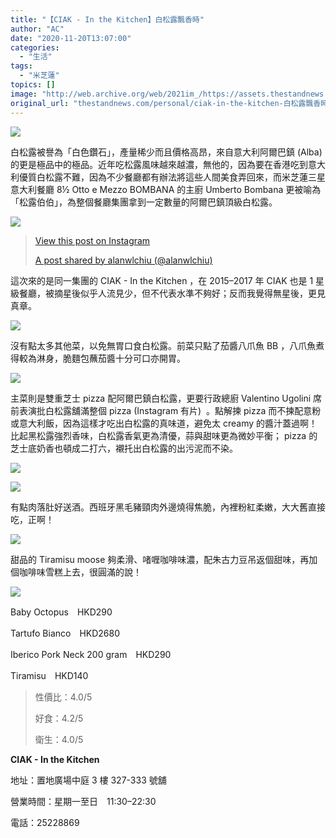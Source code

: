 ```yaml
---
title: "【CIAK - In the Kitchen】白松露飄香時"
author: "AC"
date: "2020-11-20T13:07:00"
categories:
  - "生活"
tags:
  - "米芝蓮"
topics: []
image: "http://web.archive.org/web/2021im_/https://assets.thestandnews.com/media/photos/white-06_IMciF_ttyPcE4.png"
original_url: "thestandnews.com/personal/ciak-in-the-kitchen-白松露飄香時"
---
```

![](http://web.archive.org/web/2021im_/https://assets.thestandnews.com/media/photos/white-06_IMciF_ttyPcE4.png)

白松露被譽為「白色鑽石」，產量稀少而且價格高昂，來自意大利阿爾巴鎮 (Alba) 的更是極品中的極品。近年吃松露風味越來越濃，無他的，因為要在香港吃到意大利優質白松露不難，因為不少餐廳都有辦法將這些人間美食弄回來，而米芝蓮三星意大利餐廳 8½ Otto e Mezzo BOMBANA 的主廚 Umberto Bombana 更被喻為「松露伯伯」，為整個餐廳集團拿到一定數量的阿爾巴鎮頂級白松露。

![](http://web.archive.org/web/2021im_/https://assets.thestandnews.com/media/photos/F25C6E90-9C01-461B-85C0-90661C35A42E_UJIQw_8fyYmyK.JPG)

> [](http://web.archive.org/web/20211229132404/https://www.instagram.com/p/CHzKhbQAsue/?utm_source=ig_embed&utm_campaign=loading)
> 
> [View this post on Instagram](http://web.archive.org/web/20211229132404/https://www.instagram.com/p/CHzKhbQAsue/?utm_source=ig_embed&utm_campaign=loading)
> 
> [A post shared by alanwlchiu (@alanwlchiu)](http://web.archive.org/web/20211229132404/https://www.instagram.com/p/CHzKhbQAsue/?utm_source=ig_embed&utm_campaign=loading)

這次來的是同一集團的 CIAK - In the Kitchen ，在 2015–2017 年 CIAK 也是 1 星級餐廳，被摘星後似乎人流見少，但不代表水準不夠好；反而我覺得無星後，更見真章。

![](http://web.archive.org/web/2021im_/https://assets.thestandnews.com/media/photos/IMG_5808_7OgTd_agwXwu2.JPG)

沒有點太多其他菜，以免無胃口食白松露。前菜只點了茄醬八爪魚 BB ，八爪魚煮得較為淋身，脆麵包蘸茄醬十分可口亦開胃。

![](http://web.archive.org/web/2021im_/https://assets.thestandnews.com/media/photos/1A364E30-A069-47A0-9775-784FC0F3EE67_cld29_GtpN2Xx.JPG)

主菜則是雙重芝士 pizza 配阿爾巴鎮白松露，更要行政總廚 Valentino Ugolini 席前表演批白松露舖滿整個 pizza (Instagram 有片)  。點解揀 pizza 而不揀配意粉或意大利飯，因為這樣才吃出白松露的真味道，避免太 creamy 的醬汁蓋過啊！比起黑松露強烈香味，白松露香氣更為清優，蒜與甜味更為微妙平衡； pizza 的芝士底奶香也頓成二打六，襯托出白松露的出污泥而不染。

![](http://web.archive.org/web/2021im_/https://assets.thestandnews.com/media/photos/633EDF53-5CB1-4311-8419-59B2EBD5B5DB_jqF5b_IGycnWY.JPG)

![](http://web.archive.org/web/2021im_/https://assets.thestandnews.com/media/photos/4292E390-790E-4BE3-8B78-089BEB946D76_HjoWW_OAd65Ao.JPG)

有點肉落肚好送酒。西班牙黑毛豬頸肉外邊燒得焦脆，內裡粉紅柔嫩，大大舊直接吃，正啊！

![](http://web.archive.org/web/2021im_/https://assets.thestandnews.com/media/photos/391DA06D-4A58-4F5C-9423-FDCB73DD86B2_1ED9S_0mrzWlk.JPG)

甜品的 Tiramisu moose 夠柔滑、啫喱咖啡味濃，配朱古力豆吊返個甜味，再加個咖啡味雪糕上去，很圓滿的說！

![](http://web.archive.org/web/2021im_/https://assets.thestandnews.com/media/photos/DC2FBEC8-DDF3-4153-A309-EF0980EE7851_KJvrw_Oj1bbtD.JPG)

Baby Octopus　HKD290

Tartufo Bianco　HKD2680

Iberico Pork Neck 200 gram　HKD290

Tiramisu　HKD140

> 性價比：4.0/5
> 
> 好食：4.2/5
> 
> 衛生：4.0/5

**CIAK - In the Kitchen**

地址：置地廣場中庭 3 樓 327-333 號舖

營業時間：星期一至日　11:30–22:30

電話：25228869